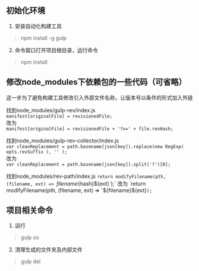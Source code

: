 ## 初始化环境
1. 安装自动化构建工具
> npm install -g gulp

2. 命令窗口打开项目根目录，运行命令
> npm install

## 修改node_modules下依赖包的一些代码（可省略）
这一步为了避免构建工具修改引入外部文件名称，让版本号以条件的形式加入外链

找到node_modules/gulp-rev/index.js  
`manifest[originalFile] = revisionedFile;`  
改为  
`manifest[originalFile] = revisionedFile + '?v=' + file.revHash;`

找到node_modules/gulp-rev-collector/index.js  
`var cleanReplacement = path.basename(json[key]).replace(new RegExp( opts.revSuffix ), '' );`  
改为  
`var cleanReplacement = path.basename(json[key]).split('?')[0];`

找到node_modules/rev-path/index.js 
`return modifyFilename(pth, (filename, ext) => `${filename}${hash}${ext}`);`  
改为  
`return modifyFilename(pth, (filename, ext) => `${filename}${ext}`);`

## 项目相关命令
1.  运行
> gulp os
2.  清理生成的文件夹及内部文件
> gulp del
